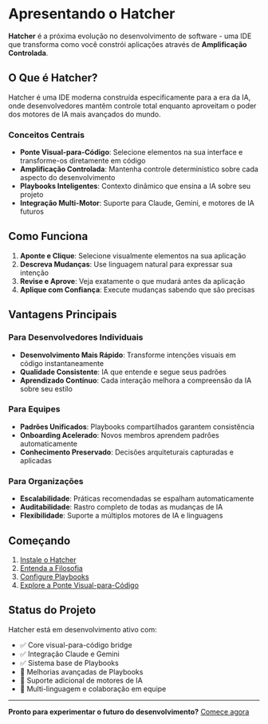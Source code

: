 # Apresentando o Hatcher

**Hatcher** é a próxima evolução no desenvolvimento de software - uma IDE que transforma como você constrói aplicações através de **Amplificação Controlada**.

## O Que é Hatcher?

Hatcher é uma IDE moderna construída especificamente para a era da IA, onde desenvolvedores mantêm controle total enquanto aproveitam o poder dos motores de IA mais avançados do mundo.

### Conceitos Centrais

- **Ponte Visual-para-Código**: Selecione elementos na sua interface e transforme-os diretamente em código
- **Amplificação Controlada**: Mantenha controle determinístico sobre cada aspecto do desenvolvimento
- **Playbooks Inteligentes**: Contexto dinâmico que ensina a IA sobre seu projeto
- **Integração Multi-Motor**: Suporte para Claude, Gemini, e motores de IA futuros

## Como Funciona

1. **Aponte e Clique**: Selecione visualmente elementos na sua aplicação
2. **Descreva Mudanças**: Use linguagem natural para expressar sua intenção
3. **Revise e Aprove**: Veja exatamente o que mudará antes da aplicação
4. **Aplique com Confiança**: Execute mudanças sabendo que são precisas

## Vantagens Principais

### Para Desenvolvedores Individuais

- **Desenvolvimento Mais Rápido**: Transforme intenções visuais em código instantaneamente
- **Qualidade Consistente**: IA que entende e segue seus padrões
- **Aprendizado Contínuo**: Cada interação melhora a compreensão da IA sobre seu estilo

### Para Equipes

- **Padrões Unificados**: Playbooks compartilhados garantem consistência
- **Onboarding Acelerado**: Novos membros aprendem padrões automaticamente
- **Conhecimento Preservado**: Decisões arquiteturais capturadas e aplicadas

### Para Organizações

- **Escalabilidade**: Práticas recomendadas se espalham automaticamente
- **Auditabilidade**: Rastro completo de todas as mudanças de IA
- **Flexibilidade**: Suporte a múltiplos motores de IA e linguagens

## Começando

1. [Instale o Hatcher](/pt/getting-started)
2. [Entenda a Filosofia](/pt/philosophy)
3. [Configure Playbooks](/pt/playbooks)
4. [Explore a Ponte Visual-para-Código](/pt/visual-to-code)

## Status do Projeto

Hatcher está em desenvolvimento ativo com:

- ✅ Core visual-para-código bridge
- ✅ Integração Claude e Gemini
- ✅ Sistema base de Playbooks
- 🚧 Melhorias avançadas de Playbooks
- 🚧 Suporte adicional de motores de IA
- 📅 Multi-linguagem e colaboração em equipe

---

**Pronto para experimentar o futuro do desenvolvimento?** [Comece agora](/pt/getting-started)
